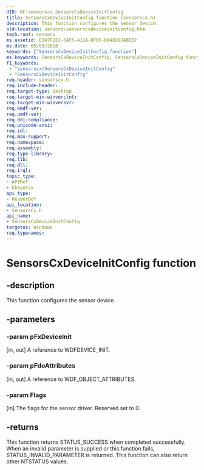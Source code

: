 ```yaml
---
UID: NF:sensorscx.SensorsCxDeviceInitConfig
title: SensorsCxDeviceInitConfig function (sensorscx.h)
description: This function configures the sensor device.
old-location: sensors\sensorscxdeviceinitconfig.htm
tech.root: sensors
ms.assetid: E347F2E1-5AF5-411A-8F05-DA4826240E02
ms.date: 05/03/2018
keywords: ["SensorsCxDeviceInitConfig function"]
ms.keywords: SensorsCxDeviceInitConfig, SensorsCxDeviceInitConfig function [Sensor Devices], sensors.sensorscxdeviceinitconfig, sensorscx/SensorsCxDeviceInitConfig
f1_keywords:
 - "sensorscx/SensorsCxDeviceInitConfig"
 - "SensorsCxDeviceInitConfig"
req.header: sensorscx.h
req.include-header: 
req.target-type: Desktop
req.target-min-winverclnt: 
req.target-min-winversvr: 
req.kmdf-ver: 
req.umdf-ver: 
req.ddi-compliance: 
req.unicode-ansi: 
req.idl: 
req.max-support: 
req.namespace: 
req.assembly: 
req.type-library: 
req.lib: 
req.dll: 
req.irql: 
topic_type:
- APIRef
- kbSyntax
api_type:
- HeaderDef
api_location:
- SensorsCx.h
api_name:
- SensorsCxDeviceInitConfig
targetos: Windows
req.typenames: 
---
```


# SensorsCxDeviceInitConfig function


## -description


This function configures the sensor device.


## -parameters




### -param pFxDeviceInit 
[in, out]
A reference to WDFDEVICE_INIT.


### -param pFdoAttributes 
[in, out]
A reference to WDF_OBJECT_ATTRIBUTES.


### -param Flags 
[in]
The flags for the sensor driver. Reserved set to 0.


## -returns



This function returns STATUS_SUCCESS when completed successfully. When an invalid parameter is supplied or this function fails, STATUS_INVALID_PARAMETER is returned. This function can also return other NTSTATUS values.





